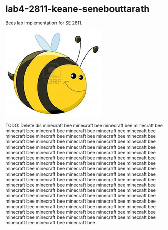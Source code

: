 # lab4-2811-keane-senebouttarath

Bees lab implementation for SE 2811. 

<img src="bee-1.jpg" width="300">

TODO: Delete dis
minecraft bee minecraft bee minecraft bee minecraft bee minecraft bee minecraft bee minecraft bee minecraft bee minecraft bee minecraft bee minecraft bee minecraft bee minecraft bee minecraft bee minecraft bee minecraft bee minecraft bee minecraft bee minecraft bee minecraft bee minecraft bee minecraft bee minecraft bee minecraft bee minecraft bee minecraft bee minecraft bee minecraft bee minecraft bee minecraft bee minecraft bee minecraft bee minecraft bee minecraft bee minecraft bee minecraft bee minecraft bee minecraft bee minecraft bee minecraft bee minecraft bee minecraft bee minecraft bee minecraft bee minecraft bee minecraft bee minecraft bee minecraft bee minecraft bee minecraft bee minecraft bee minecraft bee minecraft bee minecraft bee minecraft bee minecraft bee minecraft bee minecraft bee minecraft bee minecraft bee minecraft bee minecraft bee minecraft bee minecraft bee minecraft bee minecraft bee minecraft bee minecraft bee minecraft bee minecraft bee minecraft bee minecraft bee minecraft bee minecraft bee minecraft bee minecraft bee minecraft bee minecraft bee minecraft bee minecraft bee minecraft bee minecraft bee minecraft bee minecraft bee minecraft bee minecraft bee minecraft bee minecraft bee minecraft bee minecraft bee minecraft bee minecraft bee 

